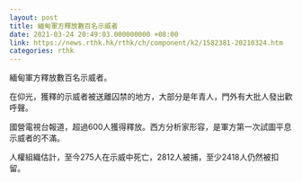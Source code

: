 ```yaml
---
layout: post
title: 緬甸軍方釋放數百名示威者
date: 2021-03-24 20:49:03.000000000 +08:00
link: https://news.rthk.hk/rthk/ch/component/k2/1582381-20210324.htm
categories: rthk
---
```


緬甸軍方釋放數百名示威者。

在仰光，獲釋的示威者被送離囚禁的地方，大部分是年青人，門外有大批人發出歡呼聲。

國營電視台報道，超過600人獲得釋放。西方分析家形容，是軍方第一次試圖平息示威者的不滿。

人權組織估計，至今275人在示威中死亡，2812人被捕，至少2418人仍然被扣留。
